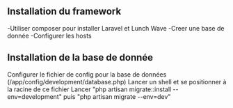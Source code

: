 ## Installation du framework

-Utiliser composer pour installer Laravel et Lunch Wave
-Creer une base de donnée
-Configurer les hosts

## Installation de la base de donnée

Configurer le fichier de config pour la base de données (/app/config/development/database.php)
Lancer un shell et se positionner à la racine de ce fichier
Lancer "php artisan migrate::install --env=development"
puis "php artisan migrate --env=dev"